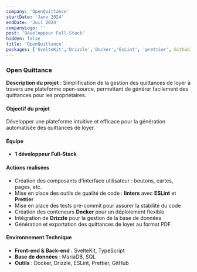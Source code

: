 ```yaml
---
company: 'OpenQuittance'
startDate: 'Janv 2024'
endDate: 'Juil 2024'
companyLogo: ''
post: 'Développeur Full-Stack'
hidden: false
title: 'OpenQuittance'
packages: ['SvelteKit','Drizzle','Docker','EsLint', 'prettier', Github]
---
```

### **Open Quittance**

**Description du projet** : Simplification de la gestion des quittances de loyer à travers une plateforme open-source, permettant de générer facilement des quittances pour les propriétaires.

#### **Objectif du projet**

Développer une plateforme intuitive et efficace pour la génération automatisée des quittances de loyer.

#### **Équipe**

- **1 développeur Full-Stack**

#### **Actions réalisées**

- Création des composants d'interface utilisateur : boutons, cartes, pages, etc.
- Mise en place des outils de qualité de code : **linters** avec **ESLint** et **Prettier**
- Mise en place des tests pré-commit pour assurer la stabilité du code
- Création des conteneurs **Docker** pour un déploiement flexible
- Intégration de **Drizzle** pour la gestion de la base de données
- Génération et exportation des quittances de loyer au format PDF

#### **Environnement Technique**

- **Front-end & Back-end** : SvelteKit, TypeScript
- **Base de données** : MariaDB, SQL
- **Outils** : Docker, Drizzle, ESLint, Prettier, GitHub

